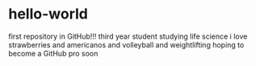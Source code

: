 # hello-world
first repository in GitHub!!!
third year student studying life science 
i love strawberries and americanos and volleyball and weightlifting 
hoping to become a GitHub pro soon 
